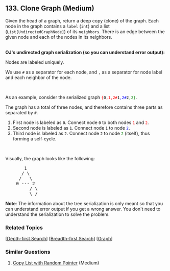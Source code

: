 <!--|This file generated by command(leetcode description); DO NOT EDIT.    |-->
<!--+----------------------------------------------------------------------+-->
<!--|@author    Openset <openset.wang@gmail.com>                           |-->
<!--|@link      https://github.com/openset                                 |-->
<!--|@home      https://github.com/openset/leetcode                        |-->
<!--+----------------------------------------------------------------------+-->

## 133. Clone Graph (Medium)

<p>Given the head of a&nbsp;graph, return a deep copy (clone) of the graph. Each node in the graph contains a <code>label</code>&nbsp;(<code>int</code>) and a list (<code>List[UndirectedGraphNode]</code>) of its <code>neighbors</code>. There is an edge between the given node and each of the nodes in its neighbors.</p>

<div><br />
<b>OJ&#39;s undirected graph serialization (so you can understand error output):</b>

<p>Nodes are labeled uniquely.</p>
We use <code>#</code> as a separator for each node, and <code>,</code> as a separator for node label and each neighbor of the node.

<p>&nbsp;</p>

<p>As an example, consider the serialized graph <code><font color="red">{<font color="black">0</font>,1,2#</font><font color="blue"><font color="black">1</font>,2#</font><font color="green"><font color="black">2</font>,2}</font></code>.</p>

<p>The graph has a total of three nodes, and therefore contains three parts as separated by <code>#</code>.</p>

<ol>
	<li>First node is labeled as <code><font color="black">0</font></code>. Connect node <code><font color="black">0</font></code> to both nodes <code><font color="red">1</font></code> and <code><font color="red">2</font></code>.</li>
	<li>Second node is labeled as <code><font color="black">1</font></code>. Connect node <code><font color="black">1</font></code> to node <code><font color="blue">2</font></code>.</li>
	<li>Third node is labeled as <code><font color="black">2</font></code>. Connect node <code><font color="black">2</font></code> to node <code><font color="green">2</font></code> (itself), thus forming a self-cycle.</li>
</ol>

<p>&nbsp;</p>

<p>Visually, the graph looks like the following:</p>

<pre>
       1
      / \
     /   \
    0 --- 2
         / \
         \_/
</pre>

<p><strong>Note</strong>: The information about the tree serialization is only meant so that you can understand error output if you get a wrong answer. You don&#39;t need to understand the serialization to solve the problem.</p>
</div>


### Related Topics
[[Depth-first Search](https://github.com/openset/leetcode/tree/master/tag/depth-first-search/README.md)]
[[Breadth-first Search](https://github.com/openset/leetcode/tree/master/tag/breadth-first-search/README.md)]
[[Graph](https://github.com/openset/leetcode/tree/master/tag/graph/README.md)]

### Similar Questions
  1. [Copy List with Random Pointer](https://github.com/openset/leetcode/tree/master/problems/copy-list-with-random-pointer) (Medium)
